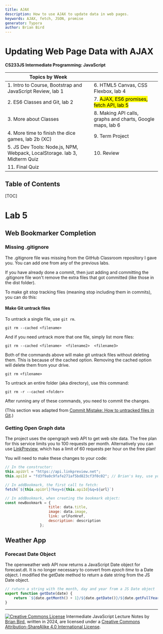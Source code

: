 ```yaml
---
title: AJAX
description: How to use AJAX to update data in web pages.
keywords: AJAX, fetch, JSON, promise
generator: Typora
author: Brian Bird
---
```


<h1>Updating Web Page Data with AJAX</h1>

**CS233JS Intermediate Programming: JavaScript**

| Topics by Week                                               |                                                            |
| ------------------------------------------------------------ | ---------------------------------------------------------- |
| 1. Intro to Course, Bootstrap and JavaScript Review, lab 1   | 6. HTML5 Canvas, CSS Flexbox, lab 4                        |
| 2. ES6 Classes and Git, lab 2                                | 7. <mark>AJAX, ES6 promises, fetch API, lab 5</mark>       |
| 3. More about Classes                                        | 8. Making API calls, graphs and charts, Google maps, lab 6 |
| 4. More time to finish the dice games, lab 2b (XC)           | 9. Term Project                                            |
| 5. JS Dev Tools: Node.js, NPM, Webpack, LocalStorage. lab 3, Midterm Quiz | 10. Review                                                 |
| 11. Final Quiz                                               |                                                            |

<h2>Table of Contents</h2>

[TOC]

# Lab 5

## Web Bookmarker Completion

### Missing .gitignore

The .gitignore file was missing from the GitHub Classroom repository I gave you. You can add one from any of the previous labs. 

If you have already done a commit, then just adding and committing the .gitignore file won't remove the extra files that got committed (like those in the dist folder).

To make git stop tracking files (meaning stop including them in commits), you can do this:

#### Make Git untrack files

To untrack a single file, use `git rm`.

```
git rm --cached <filename>
```

And if you need untrack more that one file, simply list more files:

```
git rm --cached <filename>  <filename2>  <filename3>
```

Both of the commands above will make git untrack files without deleting them. This is because of the cached option. Removing the cached option will delete them from your drive.

```
git rm <filename>
```

To untrack an entire folder (aka directory), use this command:

```
git rm -r --cached <folder>
```

After running any of these commands, you need to commit the changes. 

(This section was adapted from [Commit Mistake: How to untracked files in Git](https://sufiyanyasa.com/blog/git-untrack-file/).)

### Getting Open Graph data

The project uses the opengraph web API to get web site data. The free plan for this service limits you to 100 requests per month. Alternatively you can use [LinkPreview](https://www.linkpreview.net/), which has a limit of 60 requests per hour on the free plan!

You will need to make these changes to your code:

```javascript
// In the constructor:
this.apiUrl = "https://api.linkpreview.net";
this.apiId = "fd3f9a0c9fafe271af5bd823cf3f0c02"; // Brian's key, use your own key

// In addBookmark, the first call to fetch:
fetch(`${this.apiUrl}?key=${this.apiId}&q=${url}`)

// In addBookmark, when creating the bookmark object:
const newBookmark = {
                    title: data.title,
                    image: data.image,
                    link: urlForHref,
                    description: description
                };
```



## Weather App

### Forecast Date Object

The openweather web API now returns a JavaScript Date object for forecast.dt. It is no longer necessary to convert from *epoch time* to a Date object. I modified the getDate method to return a date string from the JS Date object.

```javascript
// ruturn a string with the month, day and year from a JS Date object
export function getDate(date) {
    return `${date.getMonth() + 1}/${date.getDate()}/${date.getFullYear()}`;
}

```



---

[![Creative Commons License](https://i.creativecommons.org/l/by-sa/4.0/88x31.png)](http://creativecommons.org/licenses/by-sa/4.0/) Intermediate JavaScript Lecture Notes by [Brian Bird](https://profbird.dev), written in <time>2024</time>, are licensed under a [Creative Commons Attribution-ShareAlike 4.0 International License](http://creativecommons.org/licenses/by-sa/4.0/). 